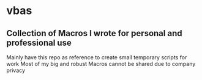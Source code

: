 # vbas

## Collection of Macros I wrote for personal and professional use
Mainly have this repo as reference to create small temporary scripts for work
Most of my big and robust Macros cannot be shared due to company privacy